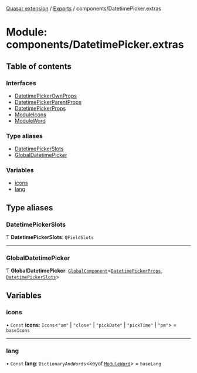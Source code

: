 [Quasar extension](../index.md) / [Exports](../modules.md) / components/DatetimePicker.extras

# Module: components/DatetimePicker.extras

## Table of contents

### Interfaces

- [DatetimePickerOwnProps](../interfaces/components_DatetimePicker_extras.DatetimePickerOwnProps.md)
- [DatetimePickerParentProps](../interfaces/components_DatetimePicker_extras.DatetimePickerParentProps.md)
- [DatetimePickerProps](../interfaces/components_DatetimePicker_extras.DatetimePickerProps.md)
- [ModuleIcons](../interfaces/components_DatetimePicker_extras.ModuleIcons.md)
- [ModuleWord](../interfaces/components_DatetimePicker_extras.ModuleWord.md)

### Type aliases

- [DatetimePickerSlots](components_DatetimePicker_extras.md#datetimepickerslots)
- [GlobalDatetimePicker](components_DatetimePicker_extras.md#globaldatetimepicker)

### Variables

- [icons](components_DatetimePicker_extras.md#icons)
- [lang](components_DatetimePicker_extras.md#lang)

## Type aliases

### DatetimePickerSlots

Ƭ **DatetimePickerSlots**: `QFieldSlots`

___

### GlobalDatetimePicker

Ƭ **GlobalDatetimePicker**: [`GlobalComponent`](../interfaces/components_api.GlobalComponent.md)<[`DatetimePickerProps`](../interfaces/components_DatetimePicker_extras.DatetimePickerProps.md), [`DatetimePickerSlots`](components_DatetimePicker_extras.md#datetimepickerslots)\>

## Variables

### icons

• `Const` **icons**: `Icons`<``"am"`` \| ``"close"`` \| ``"pickDate"`` \| ``"pickTime"`` \| ``"pm"``\> = `baseIcons`

___

### lang

• `Const` **lang**: `DictionaryAndWords`<keyof [`ModuleWord`](../interfaces/components_DatetimePicker_extras.ModuleWord.md)\> = `baseLang`
